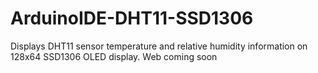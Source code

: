 # ArduinoIDE-DHT11-SSD1306
Displays DHT11 sensor temperature and relative humidity information on 128x64 SSD1306 OLED display.
Web coming soon
